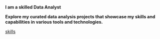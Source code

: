 **I am a skilled Data Analyst**

**Explore my curated data analysis projects that showcase my skills and capabilities in various tools and technologies.**

[skills](https://github.com/jigardabhi25/Construction-Project) 

